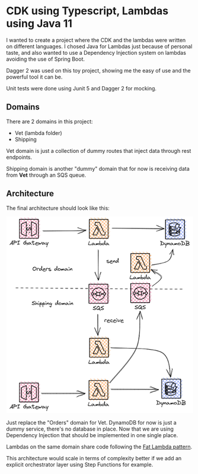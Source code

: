 # CDK using Typescript, Lambdas using Java 11

I wanted to create a project where the CDK and the lambdas were
written on different languages. I chosed Java for Lambdas just because of personal taste, and also wanted to use a Dependency Injection system on lambdas
avoiding the use of Spring Boot.

Dagger 2 was used on this toy project, showing me the easy of use and the powerful tool it can be.

Unit tests were done using Junit 5 and Dagger 2 for mocking.

## Domains

There are 2 domains in this project:

- Vet (lambda folder)
- Shipping

Vet domain is just a collection of dummy routes that inject data through rest endpoints. 

Shipping domain is another "dummy" domain that for now is receiving data from __Vet__ through an SQS queue.

## Architecture

The final architecture should look like this:

![Image](/architecture.png "Architecture")

Just replace the "Orders" domain for Vet.
DynamoDB for now is just a dummy service, there's no database in place.
Now that we are using Dependency Injection that should be implemented in one single place.

Lambdas on the same domain share code following the [Fat Lambda pattern](https://github.com/cdk-patterns/serverless/blob/main/the-lambda-trilogy/README.md). 

This architecture would scale in terms of complexity better if we add an explicit orchestrator layer using Step Functions for example.
